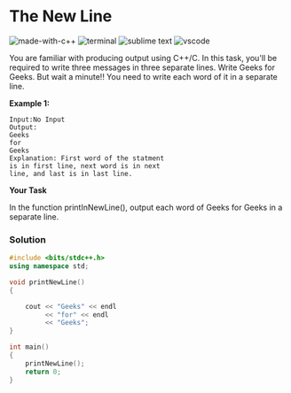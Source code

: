 # The New Line
![made-with-c++](https://img.shields.io/badge/Made%20with-C++-007396.svg)
![terminal](https://img.shields.io/badge/Windows%20Terminal-4D4D4D?logo=windows%20terminal&logoColor=white)
![sublime text](https://img.shields.io/badge/sublime_text-%23575757.svg?logo=sublime-text&logoColor=important)
![vscode](https://img.shields.io/badge/Visual_Studio_Code-0078D4?logo=visual%20studio%20code&logoColor=white)

You are familiar with producing output using C++/C. In this task, you'll be required to write three messages in three separate lines. Write Geeks for Geeks. But wait a minute!! You need to write each word of it in a separate line.

__Example 1:__
```
Input:No Input
Output:
Geeks
for
Geeks
Explanation: First word of the statment
is in first line, next word is in next
line, and last is in last line.
```
__Your Task__

In the function printInNewLine(), output each word of Geeks for Geeks in a separate line.

### Solution
```cpp
#include <bits/stdc++.h>
using namespace std;

void printNewLine()
{

    cout << "Geeks" << endl
         << "for" << endl
         << "Geeks";
}

int main()
{
    printNewLine();
    return 0;
}
```